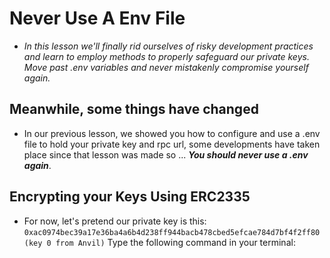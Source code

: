 # Never Use A Env File
- *In this lesson we'll finally rid ourselves of risky development practices and learn to employ methods to properly safeguard our private keys. Move past .env variables and never mistakenly compromise yourself again.*

## Meanwhile, some things have changed
- In our previous lesson, we showed you how to configure and use a .env file to hold your private key and rpc url, some developments have taken place since that lesson was made so ... ***You should never use a .env again***.

## Encrypting your Keys Using ERC2335
- For now, let's pretend our private key is this: `0xac0974bec39a17e36ba4a6b4d238ff944bacb478cbed5efcae784d7bf4f2ff80 (key 0 from Anvil)` Type the following command in your terminal:
